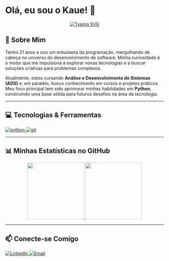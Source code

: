 # Olá, eu sou o Kaue! 👋

<p align="center">
  <a href="https://github.com/iamKwe">
    <img src="https://readme-typing-svg.herokuapp.com?font=Fira+Code&size=24&pause=1000&color=13F700&center=true&vCenter=true&width=435&lines=Desenvolvedor+Python+em+forma%C3%A7%C3%A3o;Apaixonado+por+tecnologia;Sempre+aprendendo+algo+novo;Transformando+curiosidade+em+c%C3%B3digo" alt="Typing SVG" />
  </a>
</p>

## 🚀 Sobre Mim

<p>
  Tenho 21 anos e sou um entusiasta da programação, mergulhando de cabeça no universo do desenvolvimento de software. Minha curiosidade é o motor que me impulsiona a explorar novas tecnologias e a buscar soluções criativas para problemas complexos.
</p>

<p>
  Atualmente, estou cursando <strong>Análise e Desenvolvimento de Sistemas (ADS)</strong> e, em paralelo, busco conhecimento em cursos e projetos práticos. Meu foco principal tem sido aprimorar minhas habilidades em <strong>Python</strong>, construindo uma base sólida para futuros desafios na área de tecnologia.
</p>

---

## 💻 Tecnologias & Ferramentas

<p align="left">
  <a href="https://www.python.org" target="_blank" rel="noreferrer">
    <img src="https://img.shields.io/badge/Python-3776AB?style=for-the-badge&logo=python&logoColor=white" alt="python"/>
  </a>
  <a href="https://git-scm.com/" target="_blank" rel="noreferrer">
    <img src="https://img.shields.io/badge/GIT-E44C30?style=for-the-badge&logo=git&logoColor=white" alt="git"/>
  </a>
</p>

---

## 📊 Minhas Estatísticas no GitHub

<p align="center">
  <a href="https://github.com/iamKwe">
    <img height="180em" src="https://github-readme-stats.vercel.app/api?username=iamKwe&show_icons=true&theme=tokyonight&include_all_commits=true&count_private=true"/>
    <img height="180em" src="https://github-readme-stats.vercel.app/api/top-langs/?username=iamKwe&layout=compact&langs_count=7&theme=tokyonight"/>
  </a>
</p>

---

## 📫 Conecte-se Comigo

<p align="left">
  <a href="https://www.linkedin.com/in/iamkaue/" target="_blank">
    <img src="https://img.shields.io/badge/LinkedIn-0077B5?style=for-the-badge&logo=linkedin&logoColor=white" alt="LinkedIn"/>
  </a>
  <a href="mailto:office.kauesoares@gmail.com">
    <img src="https://img.shields.io/badge/Email-D14836?style=for-the-badge&logo=gmail&logoColor=white" alt="Email"/>
  </a>
</p>
